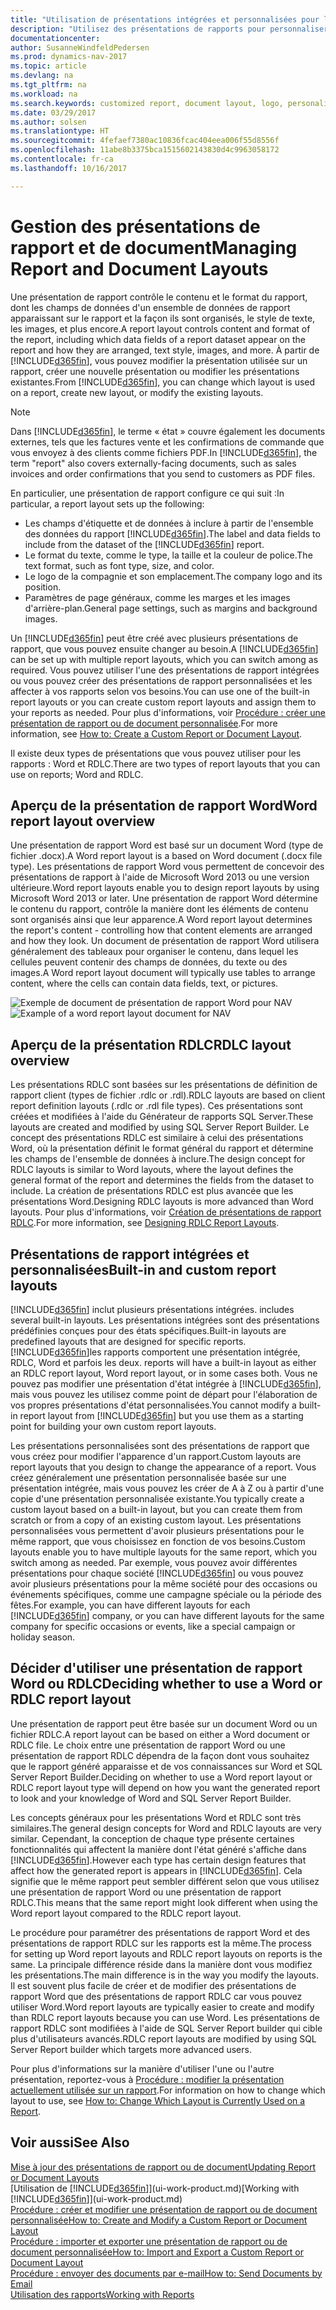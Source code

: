 ```yaml
---
title: "Utilisation de présentations intégrées et personnalisées pour les rapports et les documents"
description: "Utilisez des présentations de rapports pour personnaliser les documents, par exemple, pour personnaliser la police, le logo ou la mise en page des fichiers PDF que vous envoyez aux clients."
documentationcenter: 
author: SusanneWindfeldPedersen
ms.prod: dynamics-nav-2017
ms.topic: article
ms.devlang: na
ms.tgt_pltfrm: na
ms.workload: na
ms.search.keywords: customized report, document layout, logo, personalize
ms.date: 03/29/2017
ms.author: solsen
ms.translationtype: HT
ms.sourcegitcommit: 4fefaef7380ac10836fcac404eea006f55d8556f
ms.openlocfilehash: 11abe8b3375bca1515602143830d4c9963058172
ms.contentlocale: fr-ca
ms.lasthandoff: 10/16/2017

---
```

# <a name="managing-report-and-document-layouts"></a><span data-ttu-id="4c1a1-103">Gestion des présentations de rapport et de document</span><span class="sxs-lookup"><span data-stu-id="4c1a1-103">Managing Report and Document Layouts</span></span>
<span data-ttu-id="4c1a1-104">Une présentation de rapport contrôle le contenu et le format du rapport, dont les champs de données d'un ensemble de données de rapport apparaissant sur le rapport et la façon ils sont organisés, le style de texte, les images, et plus encore.</span><span class="sxs-lookup"><span data-stu-id="4c1a1-104">A report layout controls content and format of the report, including which data fields of a report dataset appear on the report and how they are arranged, text style, images, and more.</span></span> <span data-ttu-id="4c1a1-105">À partir de [!INCLUDE[d365fin](includes/d365fin_md.md)], vous pouvez modifier la présentation utilisée sur un rapport, créer une nouvelle présentation ou modifier les présentations existantes.</span><span class="sxs-lookup"><span data-stu-id="4c1a1-105">From [!INCLUDE[d365fin](includes/d365fin_md.md)], you can change which layout is used on a report, create new layout, or modify the existing layouts.</span></span>

> [!NOTE]  
>   <span data-ttu-id="4c1a1-106">Dans [!INCLUDE[d365fin](includes/d365fin_md.md)], le terme « état » couvre également les documents externes, tels que les factures vente et les confirmations de commande que vous envoyez à des clients comme fichiers PDF.</span><span class="sxs-lookup"><span data-stu-id="4c1a1-106">In [!INCLUDE[d365fin](includes/d365fin_md.md)], the term "report" also covers externally-facing documents, such as sales invoices and order confirmations that you send to customers as PDF files.</span></span>

<span data-ttu-id="4c1a1-107">En particulier, une présentation de rapport configure ce qui suit :</span><span class="sxs-lookup"><span data-stu-id="4c1a1-107">In particular, a report layout sets up the following:</span></span>

* <span data-ttu-id="4c1a1-108">Les champs d'étiquette et de données à inclure à partir de l'ensemble des données du rapport [!INCLUDE[d365fin](includes/d365fin_md.md)].</span><span class="sxs-lookup"><span data-stu-id="4c1a1-108">The label and data fields to include from the dataset of the [!INCLUDE[d365fin](includes/d365fin_md.md)] report.</span></span>
* <span data-ttu-id="4c1a1-109">Le format du texte, comme le type, la taille et la couleur de police.</span><span class="sxs-lookup"><span data-stu-id="4c1a1-109">The text format, such as font type, size, and color.</span></span>
* <span data-ttu-id="4c1a1-110">Le logo de la compagnie et son emplacement.</span><span class="sxs-lookup"><span data-stu-id="4c1a1-110">The company logo and its position.</span></span>
* <span data-ttu-id="4c1a1-111">Paramètres de page généraux, comme les marges et les images d'arrière-plan.</span><span class="sxs-lookup"><span data-stu-id="4c1a1-111">General page settings, such as margins and background images.</span></span>

<span data-ttu-id="4c1a1-112">Un [!INCLUDE[d365fin](includes/d365fin_md.md)] peut être créé avec plusieurs présentations de rapport, que vous pouvez ensuite changer au besoin.</span><span class="sxs-lookup"><span data-stu-id="4c1a1-112">A [!INCLUDE[d365fin](includes/d365fin_md.md)] can be set up with multiple report layouts, which you can switch among as required.</span></span> <span data-ttu-id="4c1a1-113">Vous pouvez utiliser l'une des présentations de rapport intégrées ou vous pouvez créer des présentations de rapport personnalisées et les affecter à vos rapports selon vos besoins.</span><span class="sxs-lookup"><span data-stu-id="4c1a1-113">You can use one of the built-in report layouts or you can create custom report layouts and assign them to your reports as needed.</span></span> <span data-ttu-id="4c1a1-114">Pour plus d'informations, voir [Procédure : créer une présentation de rapport ou de document personnalisée](ui-how-create-custom-report-layout.md).</span><span class="sxs-lookup"><span data-stu-id="4c1a1-114">For more information, see [How to: Create a Custom Report or Document Layout](ui-how-create-custom-report-layout.md).</span></span>

<span data-ttu-id="4c1a1-115">Il existe deux types de présentations que vous pouvez utiliser pour les rapports : Word et RDLC.</span><span class="sxs-lookup"><span data-stu-id="4c1a1-115">There are two types of report layouts that you can use on reports; Word and RDLC.</span></span>

## <a name="word-report-layout-overview"></a><span data-ttu-id="4c1a1-116">Aperçu de la présentation de rapport Word</span><span class="sxs-lookup"><span data-stu-id="4c1a1-116">Word report layout overview</span></span>
<span data-ttu-id="4c1a1-117">Une présentation de rapport Word est basé sur un document Word (type de fichier .docx).</span><span class="sxs-lookup"><span data-stu-id="4c1a1-117">A Word report layout is a based on Word document (.docx file type).</span></span> <span data-ttu-id="4c1a1-118">Les présentations de rapport Word vous permettent de concevoir des présentations de rapport à l'aide de Microsoft Word 2013 ou une version ultérieure.</span><span class="sxs-lookup"><span data-stu-id="4c1a1-118">Word report layouts enable you to design report layouts by using Microsoft Word 2013 or later.</span></span> <span data-ttu-id="4c1a1-119">Une présentation de rapport Word détermine le contenu du rapport, contrôle la manière dont les éléments de contenu sont organisés ainsi que leur apparence.</span><span class="sxs-lookup"><span data-stu-id="4c1a1-119">A Word report layout determines the report's content - controlling how that content elements are arranged and how they look.</span></span> <span data-ttu-id="4c1a1-120">Un document de présentation de rapport Word utilisera généralement des tableaux pour organiser le contenu, dans lequel les cellules peuvent contenir des champs de données, du texte ou des images.</span><span class="sxs-lookup"><span data-stu-id="4c1a1-120">A Word report layout document will typically use tables to arrange content, where the cells can contain data fields, text, or pictures.</span></span>

 <span data-ttu-id="4c1a1-121">![Exemple de document de présentation de rapport Word pour NAV](media/nav_wordreportlayout_edit_in_word_example.png "NAV_WordReportLayout_Edit_In_Word_Example")</span><span class="sxs-lookup"><span data-stu-id="4c1a1-121">![Example of a word report layout document for NAV](media/nav_wordreportlayout_edit_in_word_example.png "NAV_WordReportLayout_Edit_In_Word_Example")</span></span>  

## <a name="rdlc-layout-overview"></a><span data-ttu-id="4c1a1-122">Aperçu de la présentation RDLC</span><span class="sxs-lookup"><span data-stu-id="4c1a1-122">RDLC layout overview</span></span>
<span data-ttu-id="4c1a1-123">Les présentations RDLC sont basées sur les présentations de définition de rapport client (types de fichier .rdlc or .rdl).</span><span class="sxs-lookup"><span data-stu-id="4c1a1-123">RDLC layouts are based on client report definition layouts (.rdlc or .rdl file types).</span></span> <span data-ttu-id="4c1a1-124">Ces présentations sont créées et modifiées à l'aide du Générateur de rapports SQL Server.</span><span class="sxs-lookup"><span data-stu-id="4c1a1-124">These layouts are created and modified by using SQL Server Report Builder.</span></span> <span data-ttu-id="4c1a1-125">Le concept des présentations RDLC est similaire à celui des présentations Word, où la présentation définit le format général du rapport et détermine les champs de l'ensemble de données à inclure.</span><span class="sxs-lookup"><span data-stu-id="4c1a1-125">The design concept for RDLC layouts is similar to Word layouts, where the layout defines the general format of the report and determines the fields from the dataset to include.</span></span> <span data-ttu-id="4c1a1-126">La création de présentations RDLC est plus avancée que les présentations Word.</span><span class="sxs-lookup"><span data-stu-id="4c1a1-126">Designing RDLC layouts is more advanced than Word layouts.</span></span> <span data-ttu-id="4c1a1-127">Pour plus d'informations, voir [Création de présentations de rapport RDLC](https://msdn.microsoft.com/en-us/dynamics-nav/designing-rdlc-report-layouts).</span><span class="sxs-lookup"><span data-stu-id="4c1a1-127">For more information, see [Designing RDLC Report Layouts](https://msdn.microsoft.com/en-us/dynamics-nav/designing-rdlc-report-layouts).</span></span>

## <a name="built-in-and-custom-report-layouts"></a><span data-ttu-id="4c1a1-128">Présentations de rapport intégrées et personnalisées</span><span class="sxs-lookup"><span data-stu-id="4c1a1-128">Built-in and custom report layouts</span></span>
[!INCLUDE[d365fin](includes/d365fin_md.md)]<span data-ttu-id="4c1a1-129"> inclut plusieurs présentations intégrées.</span><span class="sxs-lookup"><span data-stu-id="4c1a1-129"> includes several built-in layouts.</span></span> <span data-ttu-id="4c1a1-130">Les présentations intégrées sont des présentations prédéfinies conçues pour des états spécifiques.</span><span class="sxs-lookup"><span data-stu-id="4c1a1-130">Built-in layouts are predefined layouts that are designed for specific reports.</span></span> [!INCLUDE[d365fin](includes/d365fin_md.md)]<span data-ttu-id="4c1a1-131">les rapports comportent une présentation intégrée, RDLC, Word et parfois les deux.</span><span class="sxs-lookup"><span data-stu-id="4c1a1-131"> reports will have a built-in layout as either an RDLC report layout, Word report layout, or in some cases both.</span></span> <span data-ttu-id="4c1a1-132">Vous ne pouvez pas modifier une présentation d'état intégrée à [!INCLUDE[d365fin](includes/d365fin_md.md)], mais vous pouvez les utilisez comme point de départ pour l'élaboration de vos propres présentations d'état personnalisées.</span><span class="sxs-lookup"><span data-stu-id="4c1a1-132">You cannot modify a built-in report layout from [!INCLUDE[d365fin](includes/d365fin_md.md)] but you use them as a starting point for building your own custom report layouts.</span></span>

<span data-ttu-id="4c1a1-133">Les présentations personnalisées sont des présentations de rapport que vous créez pour modifier l'apparence d'un rapport.</span><span class="sxs-lookup"><span data-stu-id="4c1a1-133">Custom layouts are report layouts that you design to change the appearance of a report.</span></span> <span data-ttu-id="4c1a1-134">Vous créez généralement une présentation personnalisée basée sur une présentation intégrée, mais vous pouvez les créer de A à Z ou à partir d'une copie d'une présentation personnalisée existante.</span><span class="sxs-lookup"><span data-stu-id="4c1a1-134">You typically create a custom layout based on a built-in layout, but you can create them from scratch or from a copy of an existing custom layout.</span></span> <span data-ttu-id="4c1a1-135">Les présentations personnalisées vous permettent d'avoir plusieurs présentations pour le même rapport, que vous choisissez en fonction de vos besoins.</span><span class="sxs-lookup"><span data-stu-id="4c1a1-135">Custom layouts enable you to have multiple layouts for the same report, which you switch among as needed.</span></span> <span data-ttu-id="4c1a1-136">Par exemple, vous pouvez avoir différentes présentations pour chaque société [!INCLUDE[d365fin](includes/d365fin_md.md)] ou vous pouvez avoir plusieurs présentations pour la même société pour des occasions ou événements spécifiques, comme une campagne spéciale ou la période des fêtes.</span><span class="sxs-lookup"><span data-stu-id="4c1a1-136">For example, you can have different layouts for each [!INCLUDE[d365fin](includes/d365fin_md.md)] company, or you can have different layouts for the same company for specific occasions or events, like a special campaign or holiday season.</span></span>

## <a name="deciding-whether-to-use-a-word-or-rdlc-report-layout"></a><span data-ttu-id="4c1a1-137">Décider d'utiliser une présentation de rapport Word ou RDLC</span><span class="sxs-lookup"><span data-stu-id="4c1a1-137">Deciding whether to use a Word or RDLC report layout</span></span>
<span data-ttu-id="4c1a1-138">Une présentation de rapport peut être basée sur un document Word ou un fichier RDLC.</span><span class="sxs-lookup"><span data-stu-id="4c1a1-138">A report layout can be based on either a Word document or RDLC file.</span></span> <span data-ttu-id="4c1a1-139">Le choix entre une présentation de rapport Word ou une présentation de rapport RDLC dépendra de la façon dont vous souhaitez que le rapport généré apparaisse et de vos connaissances sur Word et SQL Server Report Builder.</span><span class="sxs-lookup"><span data-stu-id="4c1a1-139">Deciding on whether to use a Word report layout or RDLC report layout type will depend on how you want the generated report to look and your knowledge of Word and SQL Server Report Builder.</span></span>

<span data-ttu-id="4c1a1-140">Les concepts généraux pour les présentations Word et RDLC sont très similaires.</span><span class="sxs-lookup"><span data-stu-id="4c1a1-140">The general design concepts for Word and RDLC layouts are very similar.</span></span> <span data-ttu-id="4c1a1-141">Cependant, la conception de chaque type présente certaines fonctionnalités qui affectent la manière dont l'état généré s'affiche dans [!INCLUDE[d365fin](includes/d365fin_md.md)].</span><span class="sxs-lookup"><span data-stu-id="4c1a1-141">However each type has certain design features that affect how the generated report is appears in [!INCLUDE[d365fin](includes/d365fin_md.md)].</span></span> <span data-ttu-id="4c1a1-142">Cela signifie que le même rapport peut sembler différent selon que vous utilisez une présentation de rapport Word ou une présentation de rapport RDLC.</span><span class="sxs-lookup"><span data-stu-id="4c1a1-142">This means that the same report might look different when using the Word report layout compared to the RDLC report layout.</span></span>

<span data-ttu-id="4c1a1-143">Le procédure pour paramétrer des présentations de rapport Word et des présentations de rapport RDLC sur les rapports est la même.</span><span class="sxs-lookup"><span data-stu-id="4c1a1-143">The process for setting up Word report layouts and RDLC report layouts on reports is the same.</span></span> <span data-ttu-id="4c1a1-144">La principale différence réside dans la manière dont vous modifiez les présentations.</span><span class="sxs-lookup"><span data-stu-id="4c1a1-144">The main difference is in the way you modify the layouts.</span></span> <span data-ttu-id="4c1a1-145">Il est souvent plus facile de créer et de modifier des présentations de rapport Word que des présentations de rapport RDLC car vous pouvez utiliser Word.</span><span class="sxs-lookup"><span data-stu-id="4c1a1-145">Word report layouts are typically easier to create and modify than RDLC report layouts because you can use Word.</span></span> <span data-ttu-id="4c1a1-146">Les présentations de rapport RDLC sont modifiées à l'aide de SQL Server Report builder qui cible plus d'utilisateurs avancés.</span><span class="sxs-lookup"><span data-stu-id="4c1a1-146">RDLC report layouts are modified by using SQL Server Report builder which targets more advanced users.</span></span>

<span data-ttu-id="4c1a1-147">Pour plus d'informations sur la manière d'utiliser l'une ou l'autre présentation, reportez-vous à [Procédure : modifier la présentation actuellement utilisée sur un rapport](ui-how-change-layout-currently-used-report.md).</span><span class="sxs-lookup"><span data-stu-id="4c1a1-147">For information on how to change which layout to use, see [How to: Change Which Layout is Currently Used on a Report](ui-how-change-layout-currently-used-report.md).</span></span>

## <a name="see-also"></a><span data-ttu-id="4c1a1-148">Voir aussi</span><span class="sxs-lookup"><span data-stu-id="4c1a1-148">See Also</span></span>
[<span data-ttu-id="4c1a1-149">Mise à jour des présentations de rapport ou de document</span><span class="sxs-lookup"><span data-stu-id="4c1a1-149">Updating Report or Document Layouts</span></span>](ui-update-report-layouts.md)  
<span data-ttu-id="4c1a1-150">[Utilisation de [!INCLUDE[d365fin](includes/d365fin_md.md)]](ui-work-product.md)</span><span class="sxs-lookup"><span data-stu-id="4c1a1-150">[Working with [!INCLUDE[d365fin](includes/d365fin_md.md)]](ui-work-product.md)</span></span>  
[<span data-ttu-id="4c1a1-151">Procédure : créer et modifier une présentation de rapport ou de document personnalisée</span><span class="sxs-lookup"><span data-stu-id="4c1a1-151">How to: Create and Modify a Custom Report or Document Layout</span></span>](ui-how-create-custom-report-layout.md)  
[<span data-ttu-id="4c1a1-152">Procédure : importer et exporter une présentation de rapport ou de document personnalisée</span><span class="sxs-lookup"><span data-stu-id="4c1a1-152">How to: Import and Export a Custom Report or Document Layout</span></span>](ui-how-import-and-export-report-layout.md)  
[<span data-ttu-id="4c1a1-153">Procédure : envoyer des documents par e-mail</span><span class="sxs-lookup"><span data-stu-id="4c1a1-153">How to: Send Documents by Email</span></span>](ui-how-send-documents-email.md)  
[<span data-ttu-id="4c1a1-154">Utilisation des rapports</span><span class="sxs-lookup"><span data-stu-id="4c1a1-154">Working with Reports</span></span>](ui-work-report.md)  

